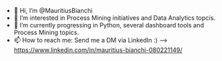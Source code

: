 - 👋 Hi, I’m @MauritiusBianchi
- 👀 I’m interested in Process Mining initiatives and Data Analytics topcis.
- 🌱 I’m currently progressing in Python, several dashboard tools and Process Mining topics.
- 📫 How to reach me: Send me a DM via LinkedIn :) --> https://www.linkedin.com/in/mauritius-bianchi-080221149/

<!---
MauritiusBianchi/MauritiusBianchi is a ✨ special ✨ repository because its `README.md` (this file) appears on your GitHub profile.
You can click the Preview link to take a look at your changes.
--->
